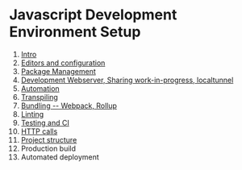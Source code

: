 # Javascript Development Environment Setup

1. [Intro](docs/1_Consideration.md)
1. [Editors and configuration](docs/2_Editors_Configuration.md)
1. [Package Management](docs/3_package_managers.md)
1. [Development Webserver, Sharing work-in-progress, localtunnel](docs/4_devServer.md)
1. [Automation](docs/5_automation.md)
1. [Transpiling](docs/6_transpiling.md)
1. [Bundling -- Webpack, Rollup](docs/7_bundle.md)
1. [Linting](docs/8_linting.md)
1. [Testing and CI](docs/9_testing_CI.md)
1. [HTTP calls](docs/10_httpcalls.md)
1. [Project structure](docs/11_structure.md)
1. Production build
1. Automated deployment
